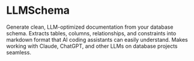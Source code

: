 # LLMSchema
Generate clean, LLM-optimized documentation from your database schema. Extracts tables, columns, relationships, and constraints into markdown format that AI coding assistants can easily understand. Makes working with Claude, ChatGPT, and other LLMs on database projects seamless.
